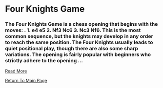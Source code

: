 # Four Knights Game

### The Four Knights Game is a chess opening that begins with the moves: . 1. e4 e5 2. Nf3 Nc6 3. Nc3 Nf6. This is the most common sequence, but the knights may develop in any order to reach the same position. The Four Knights usually leads to quiet positional play, though there are also some sharp variations. The opening is fairly popular with beginners who strictly adhere to the opening ...
[Read More](https://en.wikipedia.org/wiki/Four_Knights_Game)

[Return To Main Page](index.md)